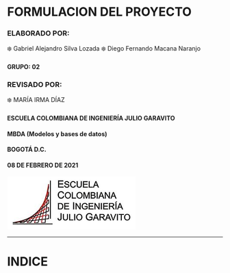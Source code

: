 #                   FORMULACION DEL PROYECTO


### ELABORADO POR:
:snowflake: Gabriel Alejandro Silva Lozada
:snowflake: Diego Fernando Macana Naranjo

#### GRUPO: 02

### REVISADO POR:
:snowflake: MARÍA IRMA DÍAZ
#### ESCUELA COLOMBIANA DE INGENIERÍA JULIO GARAVITO
#### MBDA (Modelos y bases de datos)
#### BOGOTÁ D.C.
#### 08 DE FEBRERO DE 2021

![](https://github.com/DiegoMacana/BaseDeDatos/blob/main/proyecto/images/logo.jpg)

---
# INDICE
